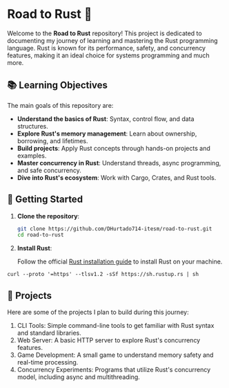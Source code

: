 # Road to Rust 🦀

Welcome to the **Road to Rust** repository! This project is dedicated to documenting my journey of learning and mastering the Rust programming language. Rust is known for its performance, safety, and concurrency features, making it an ideal choice for systems programming and much more.

## 📚 Learning Objectives

The main goals of this repository are:

- **Understand the basics of Rust**: Syntax, control flow, and data structures.
- **Explore Rust's memory management**: Learn about ownership, borrowing, and lifetimes.
- **Build projects**: Apply Rust concepts through hands-on projects and examples.
- **Master concurrency in Rust**: Understand threads, async programming, and safe concurrency.
- **Dive into Rust's ecosystem**: Work with Cargo, Crates, and Rust tools.

## 🚀 Getting Started

1. **Clone the repository**:

   ```sh
   git clone https://github.com/DHurtado714-itesm/road-to-rust.git
   cd road-to-rust
   ```

2. **Install Rust**:

   Follow the official [Rust installation guide](https://www.rust-lang.org/tools/install) to install Rust on your machine.

```curl
curl --proto '=https' --tlsv1.2 -sSf https://sh.rustup.rs | sh
```

## 🌟 Projects

Here are some of the projects I plan to build during this journey:

1. CLI Tools: Simple command-line tools to get familiar with Rust syntax and standard libraries.
2. Web Server: A basic HTTP server to explore Rust's concurrency features.
3. Game Development: A small game to understand memory safety and real-time processing.
4. Concurrency Experiments: Programs that utilize Rust's concurrency model, including async and multithreading.
